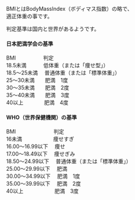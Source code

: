 BMIとはBodyMassIndex（ボディマス指数）の略で、    
適正体重の事です。

判定基準は国内と世界があるようです。  

#### 日本肥満学会の基準  
BMI　　　　　	判定  
18.5未満　　　	低体重（または「痩せ型」）　  
18.5〜25未満　 普通体重（または「標準体重」）  
25〜30未満　　肥満　1度  
30〜35未満　　肥満　2度  
35〜40未満　　肥満　3度  
40以上　　　　肥満　4度  

#### WHO（世界保健機関）の基準  
BMI　　　　　　　	判定  
16未満　　　　　　痩せすぎ  
16.00〜16.99以下　	 痩せ  
17.00〜18.49以下　	 痩せぎみ  
18.50〜24.99以下　	 普通体重（または「標準体重」）  
25.00〜29.99以下　	 肥満  
30.00〜34.99以下　	 肥満　1度   
35.00〜39.99以下　	 肥満　2度  
40以上　　　　　　肥満　3度
